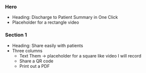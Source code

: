 ### Hero

- Heading: Discharge to Patient Summary in One Click
- Placeholder for a rectangle video

### Section 1

- Heading: Share easily with patients
- Three columns
    - Text Them → placeholder for a square like video I will record
    - Share a QR code
    - Print out a PDF